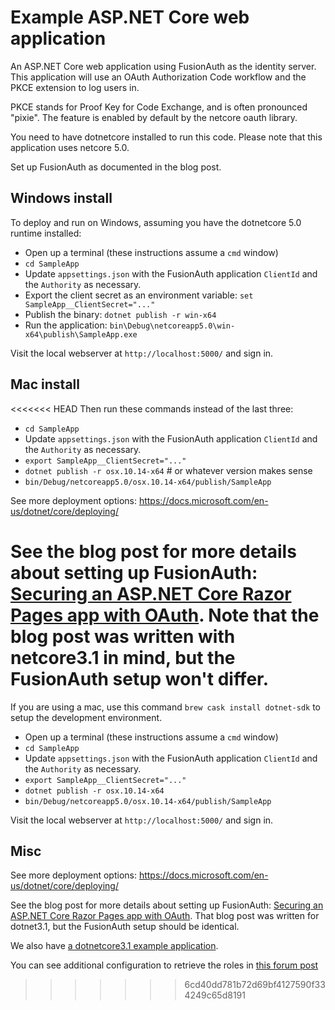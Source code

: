 # Example ASP.NET Core web application

An ASP.NET Core web application using FusionAuth as the identity server.
This application will use an OAuth Authorization Code workflow
and the PKCE extension to log users in. 

PKCE stands for Proof Key for Code Exchange, and is often pronounced "pixie". The feature
is enabled by default by the netcore oauth library.

You need to have dotnetcore installed to run this code. Please note that this application uses netcore 5.0.

Set up FusionAuth as documented in the blog post. 

## Windows install

To deploy and run on Windows, assuming you have the dotnetcore 5.0 runtime installed:

* Open up a terminal (these instructions assume a `cmd` window)
* `cd SampleApp`
* Update `appsettings.json` with the FusionAuth application `ClientId` and the `Authority` as necessary.
* Export the client secret as an environment variable: `set SampleApp__ClientSecret="..."`
* Publish the binary: `dotnet publish -r win-x64`
* Run the application: `bin\Debug\netcoreapp5.0\win-x64\publish\SampleApp.exe`

Visit the local webserver at `http://localhost:5000/` and sign in.

## Mac install

<<<<<<< HEAD
Then run these commands instead of the last three:
* `cd SampleApp`
* Update `appsettings.json` with the FusionAuth application `ClientId` and the `Authority` as necessary. 
* `export SampleApp__ClientSecret="..."`
* `dotnet publish -r osx.10.14-x64` # or whatever version makes sense
* `bin/Debug/netcoreapp5.0/osx.10.14-x64/publish/SampleApp`

See more deployment options: https://docs.microsoft.com/en-us/dotnet/core/deploying/

See the blog post for more details about setting up FusionAuth: [Securing an ASP.NET Core Razor Pages app with OAuth](https://fusionauth.io/blog/2020/05/06/securing-asp-netcore-razor-pages-app-with-oauth). Note that the blog post was written with netcore3.1 in mind, but the FusionAuth setup won't differ.
=======
If you are using a mac, use this command `brew cask install dotnet-sdk` to setup the development
environment.

* Open up a terminal (these instructions assume a `cmd` window)
* `cd SampleApp`
* Update `appsettings.json` with the FusionAuth application `ClientId` and the `Authority` as necessary.
* `export SampleApp__ClientSecret="..."`
* `dotnet publish -r osx.10.14-x64`
* `bin/Debug/netcoreapp5.0/osx.10.14-x64/publish/SampleApp`

Visit the local webserver at `http://localhost:5000/` and sign in.

## Misc

See more deployment options: https://docs.microsoft.com/en-us/dotnet/core/deploying/

See the blog post for more details about setting up FusionAuth: [Securing an ASP.NET Core Razor Pages app with OAuth](https://fusionauth.io/blog/2020/05/06/securing-asp-netcore-razor-pages-app-with-oauth). That blog post was written for dotnet3.1, but the FusionAuth setup should be identical.

We also have [a dotnetcore3.1 example application](https://github.com/FusionAuth/fusionauth-example-asp-netcore).

You can see additional configuration to retrieve the roles in [this forum post](https://fusionauth.io/community/forum/topic/1485/role-claims-issue-with-openidconnect-netcore5/)
>>>>>>> 6cd40dd781b72d69bf4127590f334249c65d8191
